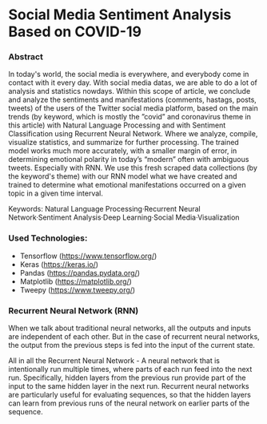 # Social Media Sentiment Analysis Based on COVID-19

### Abstract

In today's world, the social media is everywhere, and everybody come in contact with it every day. With social media datas, we are able to do a lot of analysis and statistics nowdays. Within this scope of article, we conclude and analyze the sentiments and manifestations (comments, hastags, posts, tweets) of the users of the Twitter social media platform, based on the main trends (by keyword, which is mostly the ”covid” and coronavirus theme in this article) with Natural Language Processing and with Sentiment Classification using Recurrent Neural Network. Where we analyze, compile, visualize statistics, and summarize for further processing. The trained model works much more accurately, with a smaller margin of error, in determining emotional polarity in today’s “modern” often with ambiguous tweets. Especially with RNN. We use this fresh scraped data collections (by the keyword's theme) with our RNN model what we have created and trained to determine what emotional manifestations occurred on a given topic in a given time interval.

Keywords: Natural Language Processing·Recurrent Neural Network·Sentiment Analysis·Deep Learning·Social Media·Visualization

### Used Technologies:

- Tensorflow (https://www.tensorflow.org/)
- Keras (https://keras.io/)
- Pandas (https://pandas.pydata.org/)
- Matplotlib (https://matplotlib.org/)
- Tweepy (https://www.tweepy.org/)

### Recurrent Neural Network (RNN)

When we talk about traditional neural networks, all the outputs and inputs are independent of each other. But in the case of recurrent neural networks, the output from the previous steps is fed into the input of the current state.

All in all the Recurrent Neural Network - A neural network that is intentionally run multiple times, where parts of each run feed into the next run. Specifically, hidden layers from the previous run provide part of the input to the same hidden layer in the next run. Recurrent neural networks are particularly useful for evaluating sequences, so that the hidden layers can learn from previous runs of the neural network on earlier parts of the sequence.
